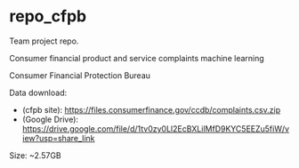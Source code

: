 # repo_cfpb
Team project repo.

Consumer financial product and service complaints machine learning

Consumer Financial Protection Bureau

Data download:
- (cfpb site): https://files.consumerfinance.gov/ccdb/complaints.csv.zip
- (Google Drive): https://drive.google.com/file/d/1tv0zy0Ll2EcBXLilMfD9KYC5EEZu5fiW/view?usp=share_link


Size: ~2.57GB
